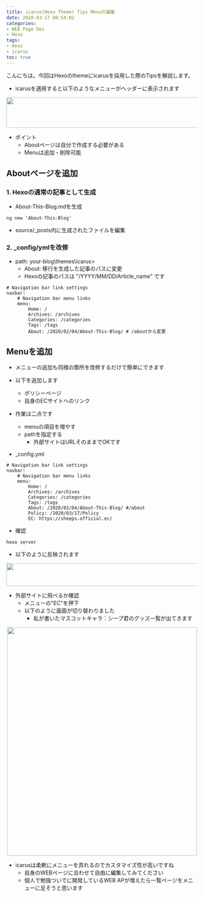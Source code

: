 ```yaml
---
title: icarus(Hexo Theme) Tips Menuの編集
date: 2020-03-17 00:54:02
categories:
- WEB Page Dev
- Hexo
tags:
- Hexo
- icarus
toc: true
---
```



こんにちは。今回はHexoのthemeにicarusを採用した際のTipsを解説します。

<!-- toc -->

- icarusを適用すると以下のようなメニューがヘッダーに表示されます

<div style="text-align:center;">
<img src="https://user-images.githubusercontent.com/41946222/76772659-9fd59300-67e4-11ea-96da-e010eb0ac211.png" height="80px" width="650px">
</div>

- ポイント
    - Aboutページは自分で作成する必要がある
    - Menuは追加・削除可能

## Aboutページを追加

### 1. Hexoの通常の記事として生成
- About-This-Blog.mdを生成
```
ng new 'About-This-Blog'
```
- source/_posts内に生成されたファイルを編集

### 2. _config/ymlを改修

- path: your-blog\themes\icarus>
    - About: 移行を生成した記事のパスに変更
    - Hexoの記事のパスは "/YYYY/MM/DD/Article_name" です

```
# Navigation bar link settings
navbar:
    # Navigation bar menu links
    menu:
        Home: /
        Archives: /archives
        Categories: /categories
        Tags: /tags
        About: /2020/02/04/About-This-Blog/ # /aboutから変更
```

## Menuを追加

- メニューの追加も同様の箇所を改修するだけで簡単にできます
- 以下を追加します
    - ポリシーページ
    - 自身のECサイトへのリンク

- 作業は二点です
    - menuの項目を増やす
    - pathを指定する
        - 外部サイトはURLそのままでOKです

- _config.yml
```
# Navigation bar link settings
navbar:
    # Navigation bar menu links
    menu:
        Home: /
        Archives: /archives
        Categories: /categories
        Tags: /tags
        About: /2020/02/04/About-This-Blog/ #/about
        Policy: /2020/03/17/Policy
        EC: https://sheeps.official.ec/

```

- 確認
```
hexo server
```
- 以下のように反映されます

<div style="text-align:center;">
<img src="https://user-images.githubusercontent.com/41946222/76773559-00b19b00-67e6-11ea-993b-8d5ebdabd07b.png" height="60px" width="650px">
</div>


- 外部サイトに飛べるか確認
    - メニューの"EC"を押下
    - 以下のように画面が切り替わりました
        - 私が書いたマスコットキャラ：シープ君のグッズ一覧が出てきます

<div style="text-align:center;">
<img src="https://user-images.githubusercontent.com/41946222/76774924-f42e4200-67e7-11ea-9f57-f9c5f28d1e20.png" height="600px" width="500px">
</div>

- icarusは柔軟にメニューを弄れるのでカスタマイズ性が高いですね
    - 自身のWEBページに合わせて自由に編集してみてください
    - 個人で勉強ついでに開発しているWEB APが増えたら一覧ページをメニューに足そうと思います